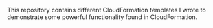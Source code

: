This repository contains different CloudFormation templates I wrote to demonstrate some powerful functionality found in CloudFormation.